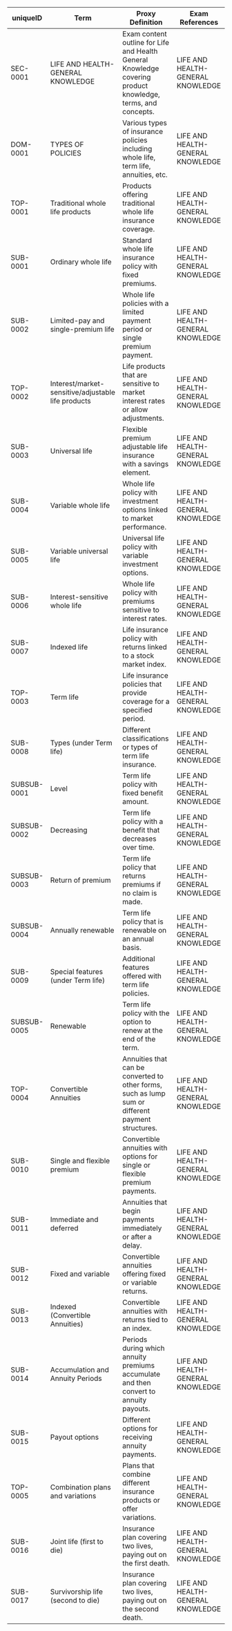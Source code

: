
| uniqueID      | Term                                        | Proxy Definition                                                                              | Exam References                     |
|---------------|---------------------------------------------|-----------------------------------------------------------------------------------------------|-------------------------------------|
| SEC-0001      | LIFE AND HEALTH-GENERAL KNOWLEDGE           | Exam content outline for Life and Health General Knowledge covering product knowledge, terms, and concepts. | LIFE AND HEALTH-GENERAL KNOWLEDGE   |
| DOM-0001      | TYPES OF POLICIES                           | Various types of insurance policies including whole life, term life, annuities, etc.           | LIFE AND HEALTH-GENERAL KNOWLEDGE   |
| TOP-0001      | Traditional whole life products             | Products offering traditional whole life insurance coverage.                                  | LIFE AND HEALTH-GENERAL KNOWLEDGE   |
| SUB-0001      | Ordinary whole life                         | Standard whole life insurance policy with fixed premiums.                                     | LIFE AND HEALTH-GENERAL KNOWLEDGE   |
| SUB-0002      | Limited-pay and single-premium life         | Whole life policies with a limited payment period or single premium payment.                   | LIFE AND HEALTH-GENERAL KNOWLEDGE   |
| TOP-0002      | Interest/market-sensitive/adjustable life products | Life products that are sensitive to market interest rates or allow adjustments.                | LIFE AND HEALTH-GENERAL KNOWLEDGE   |
| SUB-0003      | Universal life                              | Flexible premium adjustable life insurance with a savings element.                             | LIFE AND HEALTH-GENERAL KNOWLEDGE   |
| SUB-0004      | Variable whole life                         | Whole life policy with investment options linked to market performance.                       | LIFE AND HEALTH-GENERAL KNOWLEDGE   |
| SUB-0005      | Variable universal life                     | Universal life policy with variable investment options.                                        | LIFE AND HEALTH-GENERAL KNOWLEDGE   |
| SUB-0006      | Interest-sensitive whole life               | Whole life policy with premiums sensitive to interest rates.                                  | LIFE AND HEALTH-GENERAL KNOWLEDGE   |
| SUB-0007      | Indexed life                                | Life insurance policy with returns linked to a stock market index.                             | LIFE AND HEALTH-GENERAL KNOWLEDGE   |
| TOP-0003      | Term life                                   | Life insurance policies that provide coverage for a specified period.                          | LIFE AND HEALTH-GENERAL KNOWLEDGE   |
| SUB-0008      | Types (under Term life)                     | Different classifications or types of term life insurance.                                     | LIFE AND HEALTH-GENERAL KNOWLEDGE   |
| SUBSUB-0001   | Level                                       | Term life policy with fixed benefit amount.                                                    | LIFE AND HEALTH-GENERAL KNOWLEDGE   |
| SUBSUB-0002   | Decreasing                                  | Term life policy with a benefit that decreases over time.                                      | LIFE AND HEALTH-GENERAL KNOWLEDGE   |
| SUBSUB-0003   | Return of premium                           | Term life policy that returns premiums if no claim is made.                                    | LIFE AND HEALTH-GENERAL KNOWLEDGE   |
| SUBSUB-0004   | Annually renewable                          | Term life policy that is renewable on an annual basis.                                          | LIFE AND HEALTH-GENERAL KNOWLEDGE   |
| SUB-0009      | Special features (under Term life)          | Additional features offered with term life policies.                                           | LIFE AND HEALTH-GENERAL KNOWLEDGE   |
| SUBSUB-0005   | Renewable                                   | Term life policy with the option to renew at the end of the term.                                | LIFE AND HEALTH-GENERAL KNOWLEDGE   |
| TOP-0004      | Convertible Annuities                       | Annuities that can be converted to other forms, such as lump sum or different payment structures. | LIFE AND HEALTH-GENERAL KNOWLEDGE   |
| SUB-0010      | Single and flexible premium                 | Convertible annuities with options for single or flexible premium payments.                      | LIFE AND HEALTH-GENERAL KNOWLEDGE   |
| SUB-0011      | Immediate and deferred                      | Annuities that begin payments immediately or after a delay.                                    | LIFE AND HEALTH-GENERAL KNOWLEDGE   |
| SUB-0012      | Fixed and variable                          | Convertible annuities offering fixed or variable returns.                                      | LIFE AND HEALTH-GENERAL KNOWLEDGE   |
| SUB-0013      | Indexed (Convertible Annuities)             | Convertible annuities with returns tied to an index.                                           | LIFE AND HEALTH-GENERAL KNOWLEDGE   |
| SUB-0014      | Accumulation and Annuity Periods            | Periods during which annuity premiums accumulate and then convert to annuity payouts.           | LIFE AND HEALTH-GENERAL KNOWLEDGE   |
| SUB-0015      | Payout options                              | Different options for receiving annuity payments.                                             | LIFE AND HEALTH-GENERAL KNOWLEDGE   |
| TOP-0005      | Combination plans and variations            | Plans that combine different insurance products or offer variations.                           | LIFE AND HEALTH-GENERAL KNOWLEDGE   |
| SUB-0016      | Joint life (first to die)                   | Insurance plan covering two lives, paying out on the first death.                               | LIFE AND HEALTH-GENERAL KNOWLEDGE   |
| SUB-0017      | Survivorship life (second to die)           | Insurance plan covering two lives, paying out on the second death.                              | LIFE AND HEALTH-GENERAL KNOWLEDGE   |
